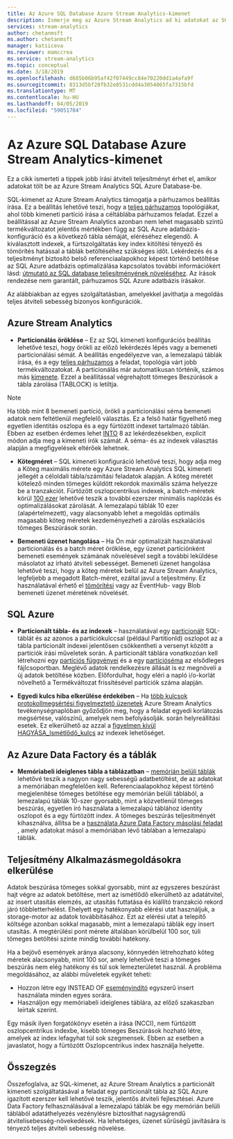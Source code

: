 ```yaml
---
title: Az Azure SQL Database Azure Stream Analytics-kimenet
description: Ismerje meg az Azure Stream Analytics ad ki adatokat az SQL Azure és a nagyobb írási teljesítmény arányt érhet el.
services: stream-analytics
author: chetanmsft
ms.author: chetanmsft
manager: katiiceva
ms.reviewer: mamccrea
ms.service: stream-analytics
ms.topic: conceptual
ms.date: 3/18/2019
ms.openlocfilehash: d685b06b95af42f07449cc84e70220dd1a4afa9f
ms.sourcegitcommit: 8313d5bf28fb32e8531cdd4a3054065fa7315bfd
ms.translationtype: MT
ms.contentlocale: hu-HU
ms.lasthandoff: 04/05/2019
ms.locfileid: "59051784"
---
```

# <a name="azure-stream-analytics-output-to-azure-sql-database"></a>Az Azure SQL Database Azure Stream Analytics-kimenet

Ez a cikk ismerteti a tippek jobb írási átviteli teljesítményt érhet el, amikor adatokat tölt be az Azure Stream Analytics SQL Azure Database-be.

SQL-kimenet az Azure Stream Analytics támogatja a párhuzamos beállítás írása. Ez a beállítás lehetővé teszi, hogy a [teljes párhuzamos](https://docs.microsoft.com/azure/stream-analytics/stream-analytics-parallelization#embarrassingly-parallel-jobs) topológiákat, ahol több kimeneti partíció írása a céltáblába párhuzamos feladat. Ezzel a beállítással az Azure Stream Analytics azonban nem lehet magasabb szintű termékváltozatot jelentős mértékben függ az SQL Azure adatbázis-konfiguráció és a következő tábla sémáját, eléréséhez elegendő. A kiválasztott indexek, a fürtszolgáltatás key index kitöltési tényező és tömörítés hatással a táblák betöltéséhez szükséges időt. Lekérdezés és a teljesítményt biztosító belső referenciaalapokhoz képest történő betöltése az SQL Azure adatbázis optimalizálása kapcsolatos további információkért lásd: [útmutató az SQL database teljesítményének növeléséhez](https://docs.microsoft.com/azure/sql-database/sql-database-performance-guidance). Az írások rendezése nem garantált, párhuzamos SQL Azure adatbázis írásakor.

Az alábbiakban az egyes szolgáltatásban, amelyekkel javíthatja a megoldás teljes átviteli sebesség bizonyos konfigurációk.

## <a name="azure-stream-analytics"></a>Azure Stream Analytics

- **Particionálás öröklése** – Ez az SQL kimeneti konfigurációs beállítás lehetővé teszi, hogy örökli az előző lekérdezés lépés vagy a bemeneti particionálási sémát. A beállítás engedélyezve van, a lemezalapú táblák írása, és a egy [teljes párhuzamos](https://docs.microsoft.com/azure/stream-analytics/stream-analytics-parallelization#embarrassingly-parallel-jobs) a feladat, topológia várt jobb termékváltozatokat. A particionálás már automatikusan történik, számos más [kimenete](https://docs.microsoft.com/azure/stream-analytics/stream-analytics-parallelization#partitions-in-sources-and-sinks). Ezzel a beállítással végrehajtott tömeges Beszúrások a tábla zárolása (TABLOCK) is letiltja.

> [!NOTE] 
> Ha több mint 8 bemeneti partíció, örökli a particionálási séma bemeneti adatok nem feltétlenül megfelelő választás. Ez a felső határ figyelhető meg egyetlen identitás oszlopa és a egy fürtözött indexet tartalmazó táblán. Ebben az esetben érdemes lehet [INTO](https://docs.microsoft.com/stream-analytics-query/into-azure-stream-analytics#into-shard-count) 8 az lekérdezésekben, explicit módon adja meg a kimeneti írók számát. A séma- és az indexek választás alapján a megfigyelések eltérőek lehetnek.

- **Kötegméret** – SQL kimeneti konfiguráció lehetővé teszi, hogy adja meg a Köteg maximális mérete egy Azure Stream Analytics SQL kimeneti jellegét a céloldali tábla/számítási feladatok alapján. A köteg méretét kötelező minden tömeges küldött rekordok maximális száma helyezze be a tranzakciót. Fürtözött oszlopcentrikus indexek, a batch-méretek körül [100 ezer](https://docs.microsoft.com/sql/relational-databases/indexes/columnstore-indexes-data-loading-guidance) lehetővé teszik a további ezerszer minimális naplózás és optimalizálásokat zárolását. A lemezalapú táblák 10 ezer (alapértelmezett), vagy alacsonyabb lehet a megoldás optimális magasabb köteg méretek kezdeményezheti a zárolás eszkalációs tömeges Beszúrások során.

- **Bemeneti üzenet hangolása** – Ha Ön már optimalizált használatával particionálás és a batch méret öröklése, egy üzenet partíciónként bemeneti események számának növelésével segít a további leküldése másolatot az írható átviteli sebességet. Bemeneti üzenet hangolása lehetővé teszi, hogy a köteg méretek belül az Azure Stream Analytics, legfeljebb a megadott Batch-méret, ezáltal javul a teljesítmény. Ez használatával érhető el [tömörítési](https://docs.microsoft.com/azure/stream-analytics/stream-analytics-define-inputs) vagy az EventHub- vagy Blob bemeneti üzenet méretének növelését.

## <a name="sql-azure"></a>SQL Azure

- **Particionált tábla- és az indexek** – használatával egy [particionált](https://docs.microsoft.com/sql/relational-databases/partitions/partitioned-tables-and-indexes?view=sql-server-2017) SQL-táblát és az azonos a partíciókulccsal (például PartitionId) oszlopot az a tábla particionált indexei jelentősen csökkentheti a versenyt között a partíciók írási műveletek során. A particionált táblára vonatkozóan kell létrehozni egy [partíciós függvényei](https://docs.microsoft.com/sql/t-sql/statements/create-partition-function-transact-sql?view=sql-server-2017) és a egy [partícióséma](https://docs.microsoft.com/sql/t-sql/statements/create-partition-scheme-transact-sql?view=sql-server-2017) az elsődleges fájlcsoportban. Meglévő adatok rendelkezésre állását is ez megnöveli a új adatok betöltése közben. Előfordulhat, hogy eléri a napló i/o-korlát növelhető a Termékváltozat frissítésével partíciók száma alapján.

- **Egyedi kulcs hiba elkerülése érdekében** – Ha [több kulcsok protokollmegsértési figyelmeztető üzenetek](https://docs.microsoft.com/azure/stream-analytics/stream-analytics-common-troubleshooting-issues#handle-duplicate-records-in-azure-sql-database-output) Azure Stream Analytics tevékenységnaplóban győződjön meg, hogy a feladat egyedi korlátozás megsértése, valószínű, amelyek nem befolyásolják. során helyreállítási esetek. Ez elkerülhető az azzal a [figyelmen kívül HAGYÁSA\_Ismétlődő\_kulcs](https://docs.microsoft.com/azure/stream-analytics/stream-analytics-common-troubleshooting-issues#handle-duplicate-records-in-azure-sql-database-output) az indexek lehetőséget.

## <a name="azure-data-factory-and-in-memory-tables"></a>Az Azure Data Factory és a táblák

- **Memóriabeli ideiglenes tábla a táblázatban** – [memórián belüli táblák](https://docs.microsoft.com/sql/relational-databases/in-memory-oltp/in-memory-oltp-in-memory-optimization) lehetővé teszik a nagyon nagy sebességű adatbetöltést, de az adatokat a memóriában megfelelően kell. Referenciaalapokhoz képest történő megjelenítése tömeges betöltése egy memórián belüli táblából, a lemezalapú táblák 10-szer gyorsabb, mint a közvetlenül tömeges beszúrás, egyetlen író használata a lemezalapú táblához identity oszlopot és a egy fürtözött index. A tömeges beszúrás teljesítményét kihasználva, állítsa be a [használata Azure Data Factory másolási feladat](https://docs.microsoft.com/azure/data-factory/connector-azure-sql-database) , amely adatokat másol a memóriában lévő táblában a lemezalapú táblák.

## <a name="avoiding-performance-pitfalls"></a>Teljesítmény Alkalmazásmegoldásokra elkerülése
Adatok beszúrása tömeges sokkal gyorsabb, mint az egyszeres beszúrást hajt végre az adatok betöltése, mert az ismétlődő elkerülhető az adatátvitel, az insert utasítás elemzés, az utasítás futtatása és kiállító tranzakció rekord járó többletterhelést. Ehelyett egy hatékonyabb elérési utat használjuk, a storage-motor az adatok továbbításához. Ezt az elérési utat a telepítő költsége azonban sokkal magasabb, mint a lemezalapú táblák egy insert utasítás. A megtérülési pont mérete általában körülbelül 100 sor, túli tömeges betöltési szinte mindig további hatékony. 

Ha a bejövő események aránya alacsony, könnyedén létrehozható köteg méretek alacsonyabb, mint 100 sor, amely lehetővé teszi a tömeges beszúrás nem elég hatékony és túl sok lemezterületet használ. A probléma megoldásához, az alábbi műveletek egyikét teheti:
* Hozzon létre egy INSTEAD OF [eseményindító](https://docs.microsoft.com/en-us/sql/t-sql/statements/create-trigger-transact-sql) egyszerű insert használata minden egyes sorára.
* Használjon egy memóriabeli ideiglenes táblára, az előző szakaszban leírtak szerint.

Egy másik ilyen forgatókönyv esetén a írása (NCCI), nem fürtözött oszlopcentrikus indexbe, kisebb tömeges Beszúrások hozható létre, amelyek az index lefagyhat túl sok szegmensek. Ebben az esetben a javaslatot, hogy a fürtözött Oszlopcentrikus index használja helyette.

## <a name="summary"></a>Összegzés

Összefoglalva, az SQL-kimenet, az Azure Stream Analytics a particionált kimeneti szolgáltatásával a feladat egy particionált tábla az SQL Azure igazított ezerszer kell lehetővé teszik, jelentős átviteli fejlesztései. Azure Data Factory felhasználásával a lemezalapú táblák be egy memórián belüli táblából adatáthelyezés vezénylésre biztosíthat nagyságrendű átvitelisebesség-növekedések. Ha lehetséges, üzenet sűrűségű javítására is tényező teljes átviteli sebesség növelése.
